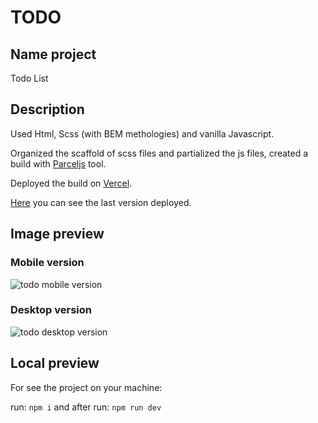 # TODO

## Name project
Todo List

## Description 
Used Html, Scss (with BEM methologies) and vanilla Javascript.

Organized the scaffold of scss files and partialized the js files, created a build with [Parceljs](https://parceljs.org/) tool.

Deployed the build on [Vercel](https://vercel.com/).

[Here](https://sariodesign.dev) you can see the last version deployed.

## Image preview

### Mobile version
![todo mobile version](image.jpg)

### Desktop version
![todo desktop version](image.jpg)


## Local preview
For see the project on your machine:

run: `npm i` and after run: `npm run dev`